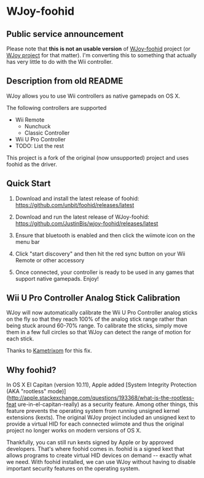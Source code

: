 # WJoy-foohid

## Public service announcement

Please note that **this is not an usable version** of
[WJoy-foohid](https://github.com/JustinBis/wjoy-foohid) project (or [WJoy
project](https://github.com/alxn1/wjoy) for that matter).  I'm converting this
to something that actually has very little to do with the Wii controller.

## Description from old README

WJoy allows you to use Wii controllers as native gamepads on OS X.

The following controllers are supported

- Wii Remote
    - Nunchuck
    - Classic Controller
- Wii U Pro Controller
- TODO: List the rest

This project is a fork of the original (now unsupported) project and uses
foohid as the driver.

## Quick Start

1. Download and install the latest release of foohid:
   https://github.com/unbit/foohid/releases/latest

2. Download and run the latest release of WJoy-foohid:
   https://github.com/JustinBis/wjoy-foohid/releases/latest

3. Ensure that bluetooth is enabled and then click the wiimote icon on the menu
   bar

4. Click "start discovery" and then hit the red sync button on your Wii Remote
   or other accessory

5. Once connected, your controller is ready to be used in any games that
   support native gamepads. Enjoy!

## Wii U Pro Controller Analog Stick Calibration

WJoy will now automatically calibrate the Wii U Pro Controller analog sticks on
the fly so that they reach 100% of the analog stick range rather than being
stuck around 60-70% range. To calibrate the sticks, simply move them in a few
full circles so that WJoy can detect the range of motion for each stick.

Thanks to [Kametrixom](https://github.com/Kametrixom) for this fix.

## Why foohid?

In OS X El Capitan (version 10.11), Apple added [System Integrity Protection
(AKA "rootless"
mode)](http://apple.stackexchange.com/questions/193368/what-is-the-rootless-feat
ure-in-el-capitan-really) as a security feature. Among other things, this
feature prevents the operating system from running unsigned kernel extensions
(kexts). The original WJoy project included an unsigned kext to provide a
virtual HID for each connected wiimote and thus the original project no longer
works on modern versions of OS X.

Thankfully, you can still run kexts signed by Apple or by approved developers.
That's where foohid comes in. foohid is a signed kext that allows programs to
create virtual HID devices on demand -- exactly what we need. With foohid
installed, we can use WJoy without having to disable important security
features on the operating system.
